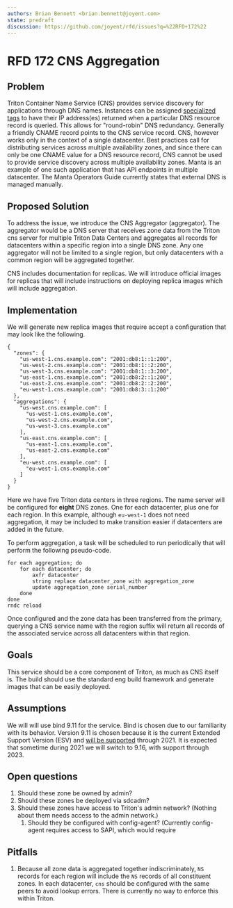 ```yaml
---
authors: Brian Bennett <brian.bennett@joyent.com>
state: predraft
discussion: https://github.com/joyent/rfd/issues?q=%22RFD+172%22
---
```


<!--
    This Source Code Form is subject to the terms of the Mozilla Public
    License, v. 2.0. If a copy of the MPL was not distributed with this
    file, You can obtain one at http://mozilla.org/MPL/2.0/.
-->

<!--
    Copyright (c) 2019 Joyent
-->

# RFD 172 CNS Aggregation

## Problem

Triton Container Name Service (CNS) provides service discovery for applications through DNS names. Instances can be assigned [specialized tags][cns-tags] to have their IP address(es) returned when a particular DNS resource record is queried. This allows for "round-robin" DNS redundancy. Generally a friendly CNAME record points to the CNS service record. CNS, however works only in the context of a single datacenter. Best practices call for distributing services across multiple availability zones, and since there can only be one CNAME value for a DNS resource record, CNS cannot be used to provide service discovery across multiple availability zones. Manta is an example of one such application that has API endpoints in multiple datacenter. The Manta Operators Guide currently states that external DNS is managed manually.

[cns-tags]: https://github.com/joyent/triton-cns/blob/master/docs/metadata.md#instance-tags-vmapi
[manta-dns]: https://github.com/joyent/manta/blob/master/docs/operator-guide.md#external-service-discovery

## Proposed Solution

To address the issue, we introduce the CNS Aggregator (aggregator). The aggregator would be a DNS server that receives zone data from the Triton cns server for multiple Triton Data Centers and aggregates all records for datacenters within a specific region into a single DNS zone. Any one aggregator will not be limited to a single region, but only datacenters with a common region will be aggregated together.

CNS includes documentation for replicas. We will introduce official images for replicas that will include instructions on deploying replica images which will include aggregation.

## Implementation

We will generate new replica images that require accept a configuration that may look like the following.

```
{
  "zones": {
    "us-west-1.cns.example.com": "2001:db8:1::1:200",
    "us-west-2.cns.example.com": "2001:db8:1::2:200",
    "us-west-3.cns.example.com": "2001:db8:1::3:200",
    "us-east-1.cns.example.com": "2001:db8:2::1:200",
    "us-east-2.cns.example.com": "2001:db8:2::2:200",
    "eu-west-1.cns.example.com": "2001:db8:3::1:200"
  },
  "aggregations": {
    "us-west.cns.example.com": [
      "us-west-1.cns.example.com",
      "us-west-2.cns.example.com",
      "us-west-3.cns.example.com"
    ],
    "us-east.cns.example.com": [
      "us-east-1.cns.example.com",
      "us-east-2.cns.example.com"
    ],
    "eu-west.cns.example.com": [
      "eu-west-1.cns.example.com"
    ]
  }
}
```

Here we have five Triton data centers in three regions. The name server will be configured for **eight** DNS zones. One for each datacenter, plus one for each region. In this example, although `eu-west-1` does not need aggregation, it may be included to make transition easier if datacenters are added in the future.

To perform aggregation, a task will be scheduled to run periodically that will perform the following pseudo-code.

```
for each aggregation; do
    for each datacenter; do
        axfr datacenter
        string replace datacenter_zone with aggregation_zone
        update aggregation_zone serial_number
    done
done
rndc reload
```

Once configured and the zone data has been transferred from the primary, querying a CNS service name with the region suffix will return all records of the associated service across all datacenters within that region.

## Goals

This service should be a core component of Triton, as much as CNS itself is. The build should use the standard eng build framework and generate images that can be easily deployed.

## Assumptions

We will will use bind 9.11 for the service. Bind is chosen due to our familiarity with its behavior. Version 9.11 is chosen because it is the current Extended Support Version (ESV) and [will be supported][bind-support] through 2021. It is expected that sometime during 2021 we will switch to 9.16, with support through 2023.

[bind-support]: https://www.isc.org/blogs/bind-release-strategy-updated/

## Open questions

1. Should these zone be owned by admin?
2. Should these zones be deployed via sdcadm?
3. Should these zones have access to Triton's admin network? (Nothing about them needs access to the admin network.)
    1. Should they be configured with config-agent? (Currently config-agent requires access to SAPI, which would require

## Pitfalls

1. Because all zone data is aggregated together indiscriminately, `NS` records for each region will include the `NS` records of all constituent zones. In each datacenter, `cns` should be configured with the same peers to avoid lookup errors. There is currently no way to enforce this within Triton.
